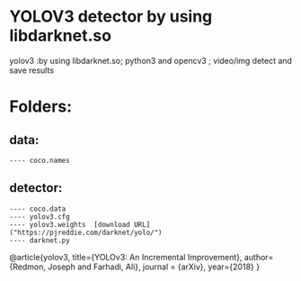 YOLOV3 detector by using libdarknet.so
====
yolov3 :by using libdarknet.so; python3 and opencv3 ; video/img detect and save results

# Folders: 

  ## data: 
  
    ---- coco.names
    
  ## detector:
  
    ---- coco.data
    ---- yolov3.cfg
    ---- yolov3.weights  [download URL]("https://pjreddie.com/darknet/yolo/")
    ---- darknet.py
    
    
    
    
    
    

@article{yolov3,
  title={YOLOv3: An Incremental Improvement},
  author={Redmon, Joseph and Farhadi, Ali},
  journal = {arXiv},
  year={2018}
}

